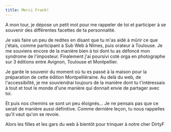 ```yaml
---
title: Merci Frank!
---
```


A mon tour, je dépose un petit mot pour me rappeler de toi et participer à se souvenir des différentes facettes de ta personnalité. 

Je vais faire un peu de redites en disant que tu m'as aidé à mûrir ce que j'étais, comme participant à Sub Web à Nîmes, puis orateur à Toulouse. Je me souviens encore de la manière bien à toi dont tu as défoncé mon syndrome de l'imposteur. Finalement j'ai poursivi coté orga en photographe sur 3 éditions entre Avignon, Toulouse et Montpellier. 

Je garde le souvenir du moment où tu es passé à la maison pour la préparation de cette édition Montpelliéraine. Au delà du web, de l'accessibilité, je me souviendrai toujours de la manière dont tu t'intéressais à tout et tout le monde d'une manière qui donnait envie de partager avec toi. 

Et puis nos chemins se sont un peu éloignés... Je ne pensais pas que ce serait de manière aussi définitive. Comme dernière leçon, tu nous rappelles qu'il vaut qu'on se revoie.

Alors les filles et les gars du web à bientôt pour trinquer à notre cher DirtyF

